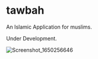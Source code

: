 # tawbah

An Islamic Application for muslims.

Under Development.

![Screenshot_1650256646](https://user-images.githubusercontent.com/91211054/163758396-ef166c2d-e62d-43af-b87f-0a66eefeb218.png)
